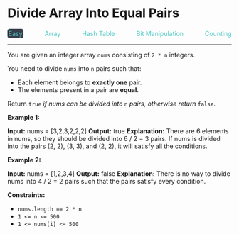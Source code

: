 # Divide Array Into Equal Pairs

<div style="display: flex; justify-content: space-between; align-items: center">
<div style="color: #46c6c2;
padding: 2px; background-color: #3a3f4b; border-radius: 5px;">Easy</div>
<div style="color: #46c6c2">Array</div>
<div style="color: #46c6c2">Hash Table</div>
<div style="color: #46c6c2">Bit Manipulation</div>
<div style="color: #46c6c2">Counting</div>
</div>

---

You are given an integer array `nums` consisting of `2 * n` integers.

You need to divide `nums` into `n` pairs such that:

*   Each element belongs to **exactly one** pair.
*   The elements present in a pair are **equal**.

Return `true` _if nums can be divided into_ `n` _pairs, otherwise return_ `false`.

**Example 1:**

**Input:** nums = \[3,2,3,2,2,2\]
**Output:** true
**Explanation:** 
There are 6 elements in nums, so they should be divided into 6 / 2 = 3 pairs.
If nums is divided into the pairs (2, 2), (3, 3), and (2, 2), it will satisfy all the conditions.

**Example 2:**

**Input:** nums = \[1,2,3,4\]
**Output:** false
**Explanation:** 
There is no way to divide nums into 4 / 2 = 2 pairs such that the pairs satisfy every condition.

**Constraints:**

*   `nums.length == 2 * n`
*   `1 <= n <= 500`
*   `1 <= nums[i] <= 500`